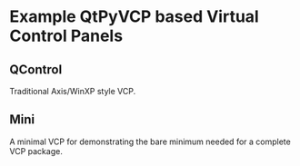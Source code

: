 # Example QtPyVCP based Virtual Control Panels

## QControl
Traditional Axis/WinXP style VCP.

## Mini
A minimal VCP for demonstrating the bare minimum needed for a complete VCP 
package.
